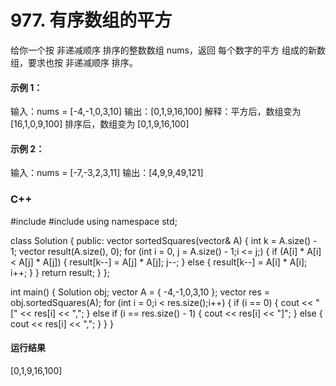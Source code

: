 # 977. 有序数组的平方
给你一个按 非递减顺序 排序的整数数组 nums，返回 每个数字的平方 组成的新数组，要求也按 非递减顺序 排序。

 

#### 示例 1：

  输入：nums = [-4,-1,0,3,10]
  输出：[0,1,9,16,100]
  解释：平方后，数组变为 [16,1,0,9,100]
  排序后，数组变为 [0,1,9,16,100]
#### 示例 2：

  输入：nums = [-7,-3,2,3,11]
  输出：[4,9,9,49,121]

### C++
  #include<iostream>
  #include<vector>
  using namespace std;
  
  class Solution {
  public:
  	vector<int> sortedSquares(vector<int>& A) {
  		int k = A.size() - 1;
  		vector<int> result(A.size(), 0);
  		for (int i = 0, j = A.size() - 1;i <= j;) {
  			if (A[i] * A[i] < A[j] * A[j]) {
  				result[k--] = A[j] * A[j];
  				j--;
  			}
  			else {
  				result[k--] = A[i] * A[i];
  				i++;
  			}
  		}
  		return result;
  	}
  };
  
  int main() {
  	Solution obj;
  	vector<int> A = { -4,-1,0,3,10 };
  	vector<int> res = obj.sortedSquares(A);
  	for (int i = 0;i < res.size();i++) {
  		if (i == 0) {
  			cout << "[" << res[i] << ",";
  		}
  		else if (i == res.size() - 1) {
  			cout << res[i] << "]";
  		}
  		else {
  			cout << res[i] << ",";
  		}
  	}
  }

#### 运行结果
  [0,1,9,16,100]
